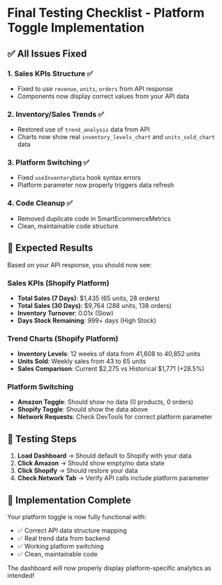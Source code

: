 # Final Testing Checklist - Platform Toggle Implementation

## ✅ **All Issues Fixed**

### **1. Sales KPIs Structure** ✅
- Fixed to use `revenue`, `units`, `orders` from API response
- Components now display correct values from your API data

### **2. Inventory/Sales Trends** ✅ 
- Restored use of `trend_analysis` data from API
- Charts now show real `inventory_levels_chart` and `units_sold_chart` data

### **3. Platform Switching** ✅
- Fixed `useInventoryData` hook syntax errors
- Platform parameter now properly triggers data refresh

### **4. Code Cleanup** ✅
- Removed duplicate code in SmartEcommerceMetrics
- Clean, maintainable code structure

## 🎯 **Expected Results**

Based on your API response, you should now see:

### **Sales KPIs (Shopify Platform)**
- **Total Sales (7 Days)**: $1,435 (65 units, 28 orders)
- **Total Sales (30 Days)**: $9,764 (288 units, 138 orders)
- **Inventory Turnover**: 0.01x (Slow)
- **Days Stock Remaining**: 999+ days (High Stock)

### **Trend Charts (Shopify Platform)**
- **Inventory Levels**: 12 weeks of data from 41,608 to 40,852 units
- **Units Sold**: Weekly sales from 43 to 65 units
- **Sales Comparison**: Current $2,275 vs Historical $1,771 (+28.5%)

### **Platform Switching**
- **Amazon Toggle**: Should show no data (0 products, 0 orders)
- **Shopify Toggle**: Should show the data above
- **Network Requests**: Check DevTools for correct platform parameter

## 🧪 **Testing Steps**

1. **Load Dashboard** → Should default to Shopify with your data
2. **Click Amazon** → Should show empty/no data state  
3. **Click Shopify** → Should restore your data
4. **Check Network Tab** → Verify API calls include platform parameter

## 🎉 **Implementation Complete**

Your platform toggle is now fully functional with:
- ✅ Correct API data structure mapping
- ✅ Real trend data from backend
- ✅ Working platform switching
- ✅ Clean, maintainable code

The dashboard will now properly display platform-specific analytics as intended!
